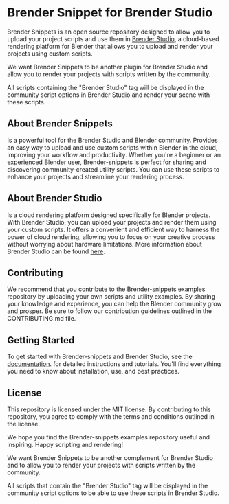 # Brender Snippet for Brender Studio

Brender Snippets is an open source repository designed to allow you to upload your project scripts and use them in <a href="www.brenderstudio.com" target="_blank">Brender Studio</a>, a cloud-based rendering platform for Blender that allows you to upload and render your projects using custom scripts.

We want Brender Snippets to be another plugin for Brender Studio and allow you to render your projects with scripts written by the community.

All scripts containing the "Brender Studio" tag will be displayed in the community script options in Brender Studio and render your scene with these scripts.

## About Brender Snippets
Is a powerful tool for the Brender Studio and Blender community. Provides an easy way to upload and use custom scripts within Blender in the cloud, improving your workflow and productivity. Whether you're a beginner or an experienced Blender user, Brender-snippets is perfect for sharing and discovering community-created utility scripts. You can use these scripts to enhance your projects and streamline your rendering process.


## About Brender Studio
Is a cloud rendering platform designed specifically for Blender projects. With Brender Studio, you can upload your projects and render them using your custom scripts. It offers a convenient and efficient way to harness the power of cloud rendering, allowing you to focus on your creative process without worrying about hardware limitations.
More information about Brender Studio can be found [here](www.brenderstudio.com/docs).

## Contributing
We recommend that you contribute to the Brender-snippets examples repository by uploading your own scripts and utility examples. By sharing your knowledge and experience, you can help the Blender community grow and prosper. Be sure to follow our contribution guidelines outlined in the CONTRIBUTING.md file.

## Getting Started
To get started with Brender-snippets and Brender Studio, see the [documentation](www.brenderstudio.com/docs). for detailed instructions and tutorials. You'll find everything you need to know about installation, use, and best practices.

## License
This repository is licensed under the MIT license. By contributing to this repository, you agree to comply with the terms and conditions outlined in the license.

We hope you find the Brender-snippets examples repository useful and inspiring. Happy scripting and rendering!

We want Brender Snippets to be another complement for Brender Studio and to allow you to render your projects with scripts written by the community.

All scripts that contain the "Brender Studio" tag will be displayed in the community script options to be able to use these scripts in Brender Studio.
